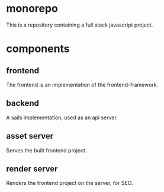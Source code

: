 # monorepo
This is a repository containing a full stack javascript project.

# components

## frontend
The frontend is an implementation of the frontend-framework.

## backend
A sails implementation, used as an api server.

## asset server
Serves the built frontend project.

## render server
Renders the frontend project on the server, for SEO.